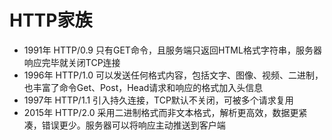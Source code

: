 # HTTP家族

- 1991年 HTTP/0.9 只有GET命令，且服务端只返回HTML格式字符串，服务器响应完毕就关闭TCP连接
- 1996年 HTTP/1.0 可以发送任何格式内容，包括文字、图像、视频、二进制，也丰富了命令Get、Post，Head请求和响应的格式加入头信息
- 1997年 HTTP/1.1 引入持久连接，TCP默认不关闭，可被多个请求复用
- 2015年 HTTP/2.0 采用二进制格式而非文本格式，解析更高效，数据更紧凑，错误更少。服务器可以将响应主动推送到客户端